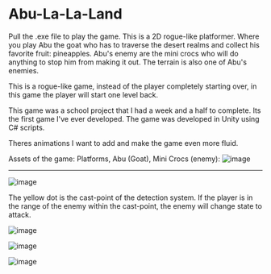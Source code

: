 # Abu-La-La-Land
Pull the .exe file to play the game. 
This is a 2D rogue-like platformer. Where you play Abu the goat who has to traverse the desert realms and collect his favorite fruit: pineapples. Abu's enemy are the mini crocs who will do anything to stop him from making it out. The terrain is also one of Abu's enemies. 

This is a rogue-like game, instead of the player completely starting over, in this game the player will start one level back.

This game was a school project that I had a week and a half to complete. Its the first game I've ever developed. The game was developed in Unity using C# scripts.

Theres animations I want to add and make the game even more fluid. 

Assets of the game: Platforms, Abu (Goat), Mini Crocs (enemy): 
![image](https://user-images.githubusercontent.com/43862089/192876535-3d40f46c-9223-4419-93db-5790474161fe.png)

----------------------------------------------------------------------------------------------------------------------------------

![image](https://user-images.githubusercontent.com/43862089/192876695-4a1264e5-b93a-46ca-99c2-266bd0133d4c.png)

The yellow dot is the cast-point of the detection system. If the player is in the range of the enemy within the cast-point, the enemy will change state to attack. 


![image](https://user-images.githubusercontent.com/43862089/192877890-4d8279d0-47f8-4a45-b764-e8742e67e90a.png)


![image](https://user-images.githubusercontent.com/43862089/192877930-2bdfccc0-5001-4435-b321-5e81e6e1ab95.png)


![image](https://user-images.githubusercontent.com/43862089/192878083-2ea62a58-6f4e-4eae-835d-dc468d346343.png)

